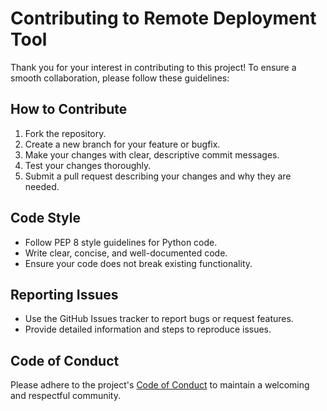 # Contributing to Remote Deployment Tool

Thank you for your interest in contributing to this project! To ensure a smooth collaboration, please follow these guidelines:

## How to Contribute

1. Fork the repository.
2. Create a new branch for your feature or bugfix.
3. Make your changes with clear, descriptive commit messages.
4. Test your changes thoroughly.
5. Submit a pull request describing your changes and why they are needed.

## Code Style

- Follow PEP 8 style guidelines for Python code.
- Write clear, concise, and well-documented code.
- Ensure your code does not break existing functionality.

## Reporting Issues

- Use the GitHub Issues tracker to report bugs or request features.
- Provide detailed information and steps to reproduce issues.

## Code of Conduct

Please adhere to the project's [Code of Conduct](CODE_OF_CONDUCT.md) to maintain a welcoming and respectful community.
